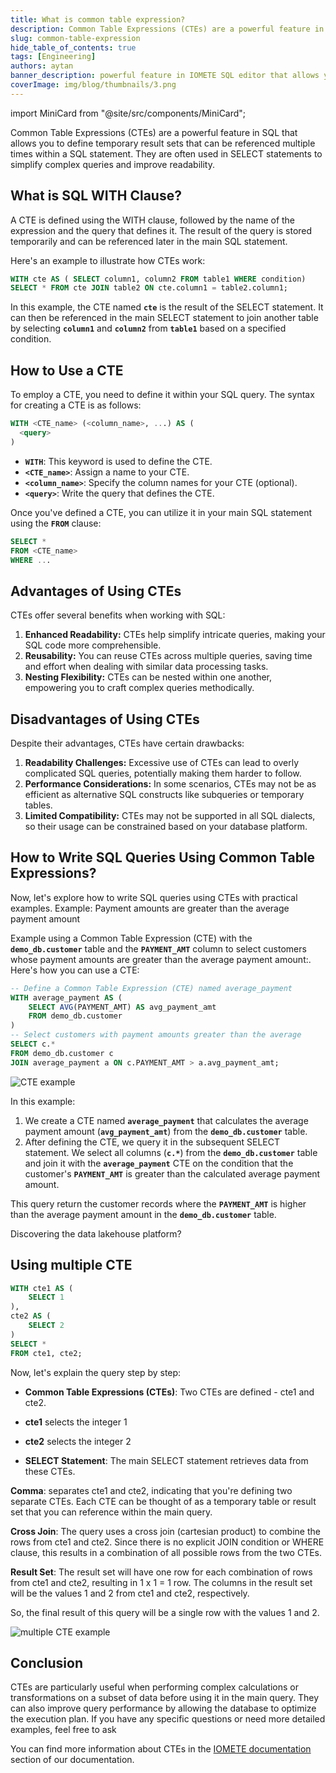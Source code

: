 ```yaml
---
title: What is common table expression?
description: Common Table Expressions (CTEs) are a powerful feature in SQL that allows you to define temporary result sets that can be referenced multiple times within a SQL statement
slug: common-table-expression
hide_table_of_contents: true
tags: [Engineering]
authors: aytan
banner_description: powerful feature in IOMETE SQL editor that allows you to define temporary result sets
coverImage: img/blog/thumbnails/3.png
---
```


import MiniCard from "@site/src/components/MiniCard";

Common Table Expressions (CTEs) are a powerful feature in SQL that allows you to define temporary result sets that can be referenced multiple times within a SQL statement. They are often used in SELECT statements to simplify complex queries and improve readability.

<!-- truncate -->

## **What is SQL WITH Clause?**

A CTE is defined using the WITH clause, followed by the name of the expression and the query that defines it. The result of the query is stored temporarily and can be referenced later in the main SQL statement.

Here's an example to illustrate how CTEs work:

```sql
WITH cte AS ( SELECT column1, column2 FROM table1 WHERE condition)
SELECT * FROM cte JOIN table2 ON cte.column1 = table2.column1;
```

In this example, the CTE named **`cte`** is the result of the SELECT statement. It can then be referenced in the main SELECT statement to join another table by selecting **`column1`** and **`column2`** from **`table1`** based on a specified condition.

## **How to Use a CTE**

To employ a CTE, you need to define it within your SQL query. The syntax for creating a CTE is as follows:

```sql
WITH <CTE_name> (<column_name>, ...) AS (
  <query>
)
```

- **`WITH`**: This keyword is used to define the CTE.
- **`<CTE_name>`**: Assign a name to your CTE.
- **`<column_name>`**: Specify the column names for your CTE (optional).
- **`<query>`**: Write the query that defines the CTE.

Once you've defined a CTE, you can utilize it in your main SQL statement using the **`FROM`** clause:

```sql
SELECT *
FROM <CTE_name>
WHERE ...
```

## **Advantages of Using CTEs**

CTEs offer several benefits when working with SQL:

1. **Enhanced Readability:** CTEs help simplify intricate queries, making your SQL code more comprehensible.
2. **Reusability:** You can reuse CTEs across multiple queries, saving time and effort when dealing with similar data processing tasks.
3. **Nesting Flexibility:** CTEs can be nested within one another, empowering you to craft complex queries methodically.

## **Disadvantages of Using CTEs**

Despite their advantages, CTEs have certain drawbacks:

1. **Readability Challenges:** Excessive use of CTEs can lead to overly complicated SQL queries, potentially making them harder to follow.
2. **Performance Considerations:** In some scenarios, CTEs may not be as efficient as alternative SQL constructs like subqueries or temporary tables.
3. **Limited Compatibility:** CTEs may not be supported in all SQL dialects, so their usage can be constrained based on your database platform.

## **How to Write SQL Queries Using Common Table Expressions?**

Now, let's explore how to write SQL queries using CTEs with practical examples. Example: Payment amounts are greater than the average payment amount

Example using a Common Table Expression (CTE) with the **`demo_db.customer`** table and the **`PAYMENT_AMT`** column to select customers whose payment amounts are greater than the average payment amount:. Here's how you can use a CTE:

```sql
-- Define a Common Table Expression (CTE) named average_payment
WITH average_payment AS (
    SELECT AVG(PAYMENT_AMT) AS avg_payment_amt
    FROM demo_db.customer
)
-- Select customers with payment amounts greater than the average
SELECT c.*
FROM demo_db.customer c
JOIN average_payment a ON c.PAYMENT_AMT > a.avg_payment_amt;
```

![CTE example](/img/blog/2023-09-14-common-table-expression/common-table-expression-example.png)

In this example:

1. We create a CTE named **`average_payment`** that calculates the average payment amount (**`avg_payment_amt`**) from the **`demo_db.customer`** table.
2. After defining the CTE, we query it in the subsequent SELECT statement. We select all columns (**`c.*`**) from the **`demo_db.customer`** table and join it with the **`average_payment`** CTE on the condition that the customer's **`PAYMENT_AMT`** is greater than the calculated average payment amount.

This query return the customer records where the **`PAYMENT_AMT`** is higher than the average payment amount in the **`demo_db.customer`** table.

<MiniCard link="https://form.typeform.com/to/ofF9ZQYd" linkName="Try Sandbox">Discovering the data lakehouse platform?</MiniCard>

## Using multiple CTE

```sql
WITH cte1 AS (
    SELECT 1
),
cte2 AS (
    SELECT 2
)
SELECT *
FROM cte1, cte2;
```

Now, let's explain the query step by step:

- **Common Table Expressions (CTEs)**: Two CTEs are defined - cte1 and cte2.

- **cte1** selects the integer 1
- **cte2** selects the integer 2

- **SELECT Statement**: The main SELECT statement retrieves data from these CTEs.

**Comma**: separates cte1 and cte2, indicating that you're defining two separate CTEs. Each CTE can be thought of as a temporary table or result set that you can reference within the main query.

**Cross Join**: The query uses a cross join (cartesian product) to combine the rows from cte1 and cte2. Since there is no explicit JOIN condition or WHERE clause, this results in a combination of all possible rows from the two CTEs.

**Result Set**: The result set will have one row for each combination of rows from cte1 and cte2, resulting in 1 x 1 = 1 row. The columns in the result set will be the values 1 and 2 from cte1 and cte2, respectively.

So, the final result of this query will be a single row with the values 1 and 2.

![multiple CTE example](/img/blog/2023-09-14-common-table-expression/multiple-cte-example.png)

## **Conclusion**

CTEs are particularly useful when performing complex calculations or transformations on a subset of data before using it in the main query. They can also improve query performance by allowing the database to optimize the execution plan. If you have any specific questions or need more detailed examples, feel free to ask

You can find more information about CTEs in the [IOMETE documentation](https://iomete.com/docs/spark-sql/queries/common-table-expression-cte) section of our documentation.
